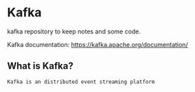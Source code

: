 # Kafka
kafka repository to keep notes and some code.

Kafka documentation: https://kafka.apache.org/documentation/

## What is Kafka?
    Kafka is an distributed event streaming platform

